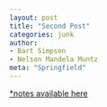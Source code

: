 ```yaml
---
layout: post
title: "Second Post"
categories: junk
author:
- Bart Simpson
- Nelson Mandela Muntz
meta: "Springfield"
---
```


<a href="https://www.dropbox.com/scl/fi/nq15yeqswst16jt1ytf08/high_dimensional_covariance_matrix_estimation.pdf?rlkey=r9atw5fpoc7wfl1i4w3aiqgit&st=g9t4ty29&dl=0" target="_blank">*notes available here</a>

